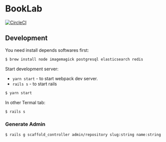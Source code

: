 # BookLab

[![CircleCI](https://circleci.com/gh/huacnlee/booklab.svg?style=shield&circle-token=4ed6e896444789381c3bdc7e245c10d89dbb40be)](https://circleci.com/gh/huacnlee/booklab)

## Development

You need install depends softwares first:

```bash
$ brew install node imagemagick postgresql elasticsearch redis
```

Start development server:

- `yarn start` - to start webpack dev server.
- `rails s` - to start rails

```bash
$ yarn start
```

In other Termal tab:

```bash
$ rails s
```

### Generate Admin

```bash
$ rails g scaffold_controller admin/repository slug:string name:string user:references description:string
```
